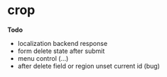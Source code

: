 # crop

**Todo**

 - localization backend response
 - form delete state after submit
 - menu control (...)
 - after delete field or region unset current id (bug)

